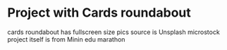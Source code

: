 # Project with Cards roundabout

cards roundabout has fullscreen size
pics source is Unsplash microstock
project itself is from Minin edu marathon
